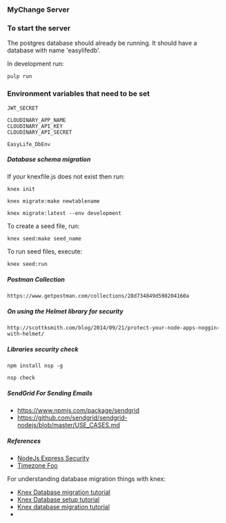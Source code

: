 ### MyChange Server


### To start the server
The postgres database should already be running. It should have a database with name 'easylifedb'.

In development run:
```terminal
pulp run
```

### Environment variables that need to be set
```
JWT_SECRET

CLOUDINARY_APP_NAME
CLOUDINARY_API_KEY
CLOUDINARY_API_SECRET

EasyLife_DbEnv
```

##### Database schema migration
If your knexfile.js does not exist then run:
```terminal
knex init
```

```terminal
knex migrate:make newtablename
```

```terminal
knex migrate:latest --env development
```

To create a seed file, run:
```
knex seed:make seed_name
```

To run seed files, execute:
```
knex seed:run
```


##### Postman Collection
```
https://www.getpostman.com/collections/28d734849d598204160a
```

##### On using the Helmet library for security
```
http://scottksmith.com/blog/2014/09/21/protect-your-node-apps-noggin-with-helmet/
```

##### Libraries security check
```terminal
npm install nsp -g

nsp check
```

##### SendGrid For Sending Emails
- https://www.npmjs.com/package/sendgrid
- https://github.com/sendgrid/sendgrid-nodejs/blob/master/USE_CASES.md



##### References
- [NodeJs Express Security](https://expressjs.com/en/advanced/best-practice-security.html)
- [Timezone Foo](http://stackoverflow.com/questions/15347589/moment-js-format-date-in-a-specific-timezone)

For understanding database migration things with knex:
- [Knex Database migration tutorial](http://perkframework.com/v1/guides/database-migrations-knex.html)
- [Knex Database setup tutorial](http://www.dancorman.com/knex-your-sql-best-friend/)
- [Knex database migration tutorial](http://alexzywiak.github.io/running-migrations-with-knex/)
- [](https://medium.com/@HalahSalih/project-settings-for-an-express-app-with-knex-16959517b53b#.s60cgzlb8)
